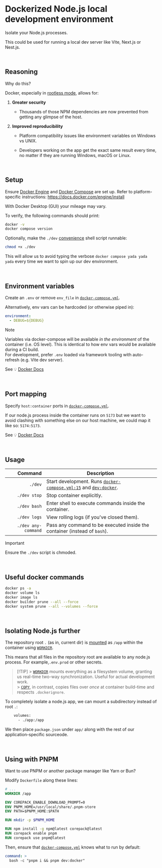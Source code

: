 # Dockerized Node.js local development environment

Isolate your Node.js processes.

This could be used for running a local dev server like Vite, Next.js or Nest.js.

<br/>

## Reasoning

Why do this?

Docker, especially in [rootless mode](https://docs.docker.com/engine/security/rootless/), allows for:

1. **Greater security**

   - Thousands of those NPM dependencies are now prevented from getting any glimpse of the host.

2. **Improved reproducibility**

   - Platform compatibility issues like environment variables on Windows vs UNIX.

   - Developers working on the app get the exact same result every time, no matter if they are running Windows, macOS or Linux.

<br/>

## Setup

Ensure [Docker Engine](https://docs.docker.com/engine/) and [Docker Compose](https://docs.docker.com/compose/) are set up. Refer to platform-specific instructions: https://docs.docker.com/engine/install

With Docker Desktop (GUI) your mileage may vary.

To verify, the following commands should print:

```sh
docker -v
docker compose version
```

Optionally, make the `./dev` [convenience](./dev "Acts as a docker compose shortcut so we don't have to type long commands every time") shell script runnable:

```sh
chmod +x ./dev
```

This will allow us to avoid typing the verbose `docker compose yada yada yada` every time we want to spin up our dev environment.

<br/>

## Environment variables

Create an `.env` or remove `env_file` in [`docker-compose.yml`](docker-compose.yml#L12C5-L13C13).

Alternatively, env vars can be hardcoded (or otherwise piped in):

```yml
environment:
  - DEBUG=${DEBUG}
```

> [!NOTE]
> Variables via docker-compose will be available _in the environment_ of the container (i.e. OS level). This is identical to how env vars would be available during a CI build.<br />
> For development, prefer `.env` loaded via framework tooling with auto-refresh (e.g. Vite dev server).

See 💡 [Docker Docs](https://docs.docker.com/compose/how-tos/environment-variables/set-environment-variables/)

<br/>

## Port mapping

Specify `host:container` ports in [`docker-compose.yml`](docker-compose.yml#L10C5-L11C20).

If our node.js process inside the container runs on `5173` but we want to avoid clashing with something else on our host machine, we could map it like so: `5174:5173`.

See 💡 [Docker Docs](https://docs.docker.com/compose/how-tos/networking/)

<br/>

## Usage

|             Command | Description                                                                                                    |
| ------------------: | -------------------------------------------------------------------------------------------------------------- |
|             `./dev` | Start development. Runs [`docker-compose.yml:15`](docker-compose.yml#L15) and [`dev:docker`](package.json#L7). |
|        `./dev stop` | Stop container explicitly.                                                                                     |
|        `./dev bash` | Enter shell to execute commands inside the container.                                                          |
|        `./dev logs` | View rolling logs (if you've closed them).                                                                     |
| `./dev any-command` | Pass any command to be executed inside the container (instead of `bash`).                                      |

> [!IMPORTANT]
> Ensure the `./dev` script is chmoded.

<br/>

## Useful docker commands

```sh
docker ps -a
docker volume ls
docker image ls
docker builder prune --all --force
docker system prune --all --volumes --force
```

<br/>

## Isolating Node.js further

The repository root `.` (as in, current dir) is [mounted](docker-compose.yml#L7) as `/app` within the container using [`WORKDIR`](Dockerfile#L20).

This means that all files in the repository root are available to any node.js process. For example,`.env.prod` or other secrets.

> [!TIP] > [`WORKDIR`](https://docs.docker.com/reference/dockerfile/#workdir) mounts everything as a filesystem volume, granting us real-time two-way synchronization. Useful for actual development work.<br/> > [`COPY`](https://docs.docker.com/reference/dockerfile/#copy), in contrast, copies files over _once_ at container build-time and respects `.dockerignore`.

To completely isolate a node.js app, we can mount a subdirectory instead of root `.`:

```sh
    volumes:
      - ./app:/app
```

We then place `package.json` under `app/` along with the rest of our application-specific sourceode.

<br/>

## Using with PNPM

Want to use PNPM or another package manager like Yarn or Bun?

Modify `Dockerfile` along these lines:

```dockerfile
# ...
WORKDIR /app

ENV COREPACK_ENABLE_DOWNLOAD_PROMPT=0
ENV PNPM_HOME=/usr/local/share/.pnpm-store
ENV PATH=$PNPM_HOME:$PATH

RUN mkdir -p $PNPM_HOME

RUN npm install -g npm@latest corepack@latest
RUN corepack enable pnpm
RUN corepack use pnpm@latest
```

Then, ensure that [`docker-compose.yml`](docker-compose.yml#L15) knows what to run by default:

```yml
command: >
  bash -c "pnpm i && pnpm dev:docker"
```
